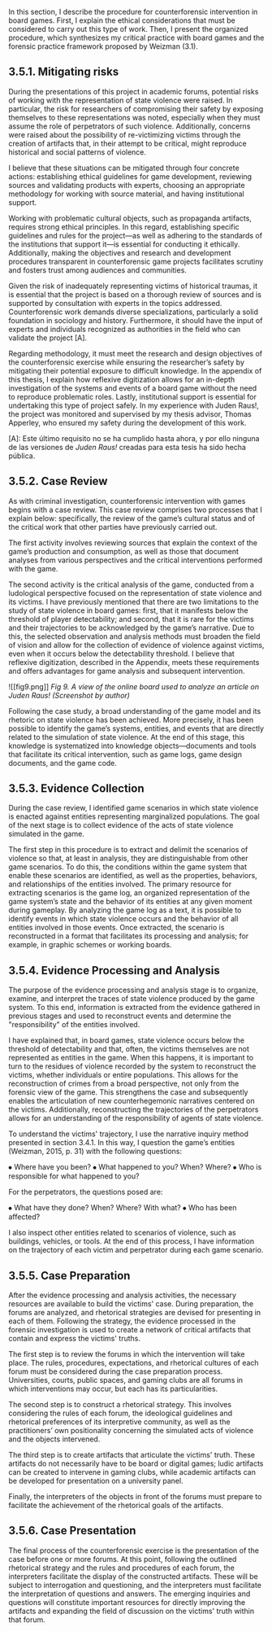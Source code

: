 In this section, I describe the procedure for counterforensic intervention in board games. First, I explain the ethical considerations that must be considered to carry out this type of work. Then, I present the organized procedure, which synthesizes my critical practice with board games and the forensic practice framework proposed by Weizman (3.1).
## 3.5.1. Mitigating risks
During the presentations of this project in academic forums, potential risks of working with the representation of state violence were raised. In particular, the risk for researchers of compromising their safety by exposing themselves to these representations was noted, especially when they must assume the role of perpetrators of such violence. Additionally, concerns were raised about the possibility of re-victimizing victims through the creation of artifacts that, in their attempt to be critical, might reproduce historical and social patterns of violence.

I believe that these situations can be mitigated through four concrete actions: establishing ethical guidelines for game development, reviewing sources and validating products with experts, choosing an appropriate methodology for working with source material, and having institutional support.

Working with problematic cultural objects, such as propaganda artifacts, requires strong ethical principles. In this regard, establishing specific guidelines and rules for the project—as well as adhering to the standards of the institutions that support it—is essential for conducting it ethically. Additionally, making the objectives and research and development procedures transparent in counterforensic game projects facilitates scrutiny and fosters trust among audiences and communities.

Given the risk of inadequately representing victims of historical traumas, it is essential that the project is based on a thorough review of sources and is supported by consultation with experts in the topics addressed. Counterforensic work demands diverse specializations, particularly a solid foundation in sociology and history. Furthermore, it should have the input of experts and individuals recognized as authorities in the field who can validate the project [A].

Regarding methodology, it must meet the research and design objectives of the counterforensic exercise while ensuring the researcher’s safety by mitigating their potential exposure to difficult knowledge. In the appendix of this thesis, I explain how reflexive digitization allows for an in-depth investigation of the systems and events of a board game without the need to reproduce problematic roles. Lastly, institutional support is essential for undertaking this type of project safely. In my experience with Juden Raus!, the project was monitored and supervised by my thesis advisor, Thomas Apperley, who ensured my safety during the development of this work.

[A]: Este último requisito no se ha cumplido hasta ahora, y por ello ninguna de las versiones de _Juden Raus!_ creadas para esta tesis ha sido hecha pública.
## 3.5.2. Case Review
As with criminal investigation, counterforensic intervention with games begins with a case review. This case review comprises two processes that I explain below: specifically, the review of the game’s cultural status and of the critical work that other parties have previously carried out.

The first activity involves reviewing sources that explain the context of the game’s production and consumption, as well as those that document analyses from various perspectives and the critical interventions performed with the game.

The second activity is the critical analysis of the game, conducted from a ludological perspective focused on the representation of state violence and its victims. I have previously mentioned that there are two limitations to the study of state violence in board games: first, that it manifests below the threshold of player detectability; and second, that it is rare for the victims and their trajectories to be acknowledged by the game’s narrative. Due to this, the selected observation and analysis methods must broaden the field of vision and allow for the collection of evidence of violence against victims, even when it occurs below the detectability threshold. I believe that reflexive digitization, described in the Appendix, meets these requirements and offers advantages for game analysis and subsequent intervention.

![[fig9.png]]
*Fig 9. A view of the online board used to analyze an article on Juden Raus! (Screenshot by author)*

Following the case study, a broad understanding of the game model and its rhetoric on state violence has been achieved. More precisely, it has been possible to identify the game’s systems, entities, and events that are directly related to the simulation of state violence. At the end of this stage, this knowledge is systematized into knowledge objects—documents and tools that facilitate its critical intervention, such as game logs, game design documents, and the game code.
## 3.5.3. Evidence Collection
During the case review, I identified game scenarios in which state violence is enacted against entities representing marginalized populations. The goal of the next stage is to collect evidence of the acts of state violence simulated in the game.

The first step in this procedure is to extract and delimit the scenarios of violence so that, at least in analysis, they are distinguishable from other game scenarios. To do this, the conditions within the game system that enable these scenarios are identified, as well as the properties, behaviors, and relationships of the entities involved. The primary resource for extracting scenarios is the game log, an organized representation of the game system’s state and the behavior of its entities at any given moment during gameplay. By analyzing the game log as a text, it is possible to identify events in which state violence occurs and the behavior of all entities involved in those events. Once extracted, the scenario is reconstructed in a format that facilitates its processing and analysis; for example, in graphic schemes or working boards.
## 3.5.4. Evidence Processing and Analysis
The purpose of the evidence processing and analysis stage is to organize, examine, and interpret the traces of state violence produced by the game system. To this end, information is extracted from the evidence gathered in previous stages and used to reconstruct events and determine the "responsibility" of the entities involved.

I have explained that, in board games, state violence occurs below the threshold of detectability and that, often, the victims themselves are not represented as entities in the game. When this happens, it is important to turn to the residues of violence recorded by the system to reconstruct the victims, whether individuals or entire populations. This allows for the reconstruction of crimes from a broad perspective, not only from the forensic view of the game. This strengthens the case and subsequently enables the articulation of new counterhegemonic narratives centered on the victims. Additionally, reconstructing the trajectories of the perpetrators allows for an understanding of the responsibility of agents of state violence.

To understand the victims' trajectory, I use the narrative inquiry method presented in section 3.4.1. In this way, I question the game’s entities (Weizman, 2015, p. 31) with the following questions:

⦁	Where have you been?
⦁	What happened to you? When? Where?
⦁	Who is responsible for what happened to you?

For the perpetrators, the questions posed are:

⦁	What have they done? When? Where? With what?
⦁	Who has been affected?

I also inspect other entities related to scenarios of violence, such as buildings, vehicles, or tools. At the end of this process, I have information on the trajectory of each victim and perpetrator during each game scenario.
## 3.5.5. Case Preparation
After the evidence processing and analysis activities, the necessary resources are available to build the victims' case. During preparation, the forums are analyzed, and rhetorical strategies are devised for presenting in each of them. Following the strategy, the evidence processed in the forensic investigation is used to create a network of critical artifacts that contain and express the victims' truths.

The first step is to review the forums in which the intervention will take place. The rules, procedures, expectations, and rhetorical cultures of each forum must be considered during the case preparation process. Universities, courts, public spaces, and gaming clubs are all forums in which interventions may occur, but each has its particularities.

The second step is to construct a rhetorical strategy. This involves considering the rules of each forum, the ideological guidelines and rhetorical preferences of its interpretive community, as well as the practitioners’ own positionality concerning the simulated acts of violence and the objects intervened.

The third step is to create artifacts that articulate the victims' truth. These artifacts do not necessarily have to be board or digital games; ludic artifacts can be created to intervene in gaming clubs, while academic artifacts can be developed for presentation on a university panel.

Finally, the interpreters of the objects in front of the forums must prepare to facilitate the achievement of the rhetorical goals of the artifacts.
## 3.5.6. Case Presentation
The final process of the counterforensic exercise is the presentation of the case before one or more forums. At this point, following the outlined rhetorical strategy and the rules and procedures of each forum, the interpreters facilitate the display of the constructed artifacts. These will be subject to interrogation and questioning, and the interpreters must facilitate the interpretation of questions and answers. The emerging inquiries and questions will constitute important resources for directly improving the artifacts and expanding the field of discussion on the victims' truth within that forum.